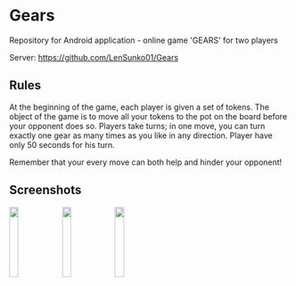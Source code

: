 # Gears

Repository for Android application - online game 'GEARS' for two players

Server: https://github.com/LenSunko01/Gears

## Rules

At the beginning of the game, each player is given a set of tokens. The object of the game is to move all your tokens to the pot on the board before your opponent does so. Players take turns; in one move, you can turn exactly one gear as many times as you like in any direction. Player have only 50 seconds for his turn.

Remember that your every move can both help and hinder your opponent!

## Screenshots

<img src="https://user-images.githubusercontent.com/57732278/122485337-49ef2c80-cfdf-11eb-96af-7f93c39beea8.jpg" width="18%"></img> <img src="https://user-images.githubusercontent.com/57732278/122485327-45c30f00-cfdf-11eb-880e-2aa7cde169ae.jpg" width="18%"></img> <img src="https://user-images.githubusercontent.com/57732278/122485340-4bb8f000-cfdf-11eb-8f18-08300e895b41.jpg" width="18%"></img> 



